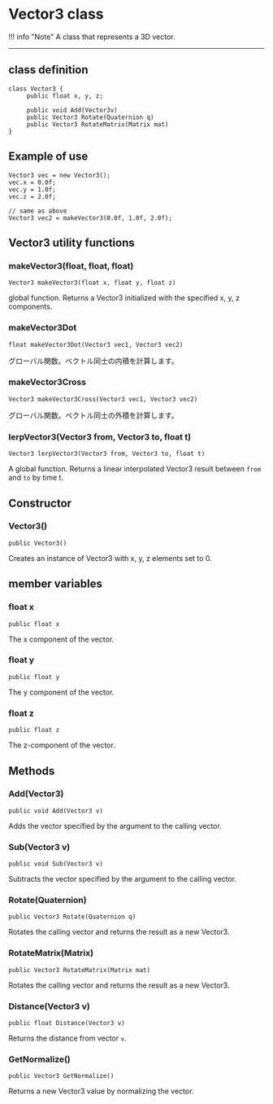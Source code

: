 
# Vector3 class

!!! info "Note"
     A class that represents a 3D vector.

***

## class definition

```
class Vector3 {
     public float x, y, z;

     public void Add(Vector3v)
     public Vector3 Rotate(Quaternion q)
     public Vector3 RotateMatrix(Matrix mat)
}
```

## Example of use

```
Vector3 vec = new Vector3();
vec.x = 0.0f;
vec.y = 1.0f;
vec.z = 2.0f;

// same as above
Vector3 vec2 = makeVector3(0.0f, 1.0f, 2.0f);
```

## Vector3 utility functions

### makeVector3(float, float, float) <!-- md:unrecommended -->

`Vector3 makeVector3(float x, float y, float z)`

global function. Returns a Vector3 initialized with the specified x, y, z components.

### makeVector3Dot

`float makeVector3Dot(Vector3 vec1, Vector3 vec2)`

グローバル関数。ベクトル同士の内積を計算します。

### makeVector3Cross

`Vector3 makeVector3Cross(Vector3 vec1, Vector3 vec2)`

グローバル関数。ベクトル同士の外積を計算します。

### lerpVector3(Vector3 from, Vector3 to, float t)

`Vector3 lerpVector3(Vector3 from, Vector3 to, float t)`

A global function. Returns a linear interpolated Vector3 result between `from` and `to` by time t.

## Constructor

### Vector3()

`public Vector3()`

Creates an instance of Vector3 with x, y, z elements set to 0.

## member variables

### float x

`public float x`

The x component of the vector.

### float y

`public float y`

The y component of the vector.

### float z

`public float z`

The z-component of the vector.

## Methods

### Add(Vector3)

`public void Add(Vector3 v)`

Adds the vector specified by the argument to the calling vector.

### Sub(Vector3 v)

`public void Sub(Vector3 v)`

Subtracts the vector specified by the argument to the calling vector.

### Rotate(Quaternion)

`public Vector3 Rotate(Quaternion q)`

Rotates the calling vector and returns the result as a new Vector3.

### RotateMatrix(Matrix)

`public Vector3 RotateMatrix(Matrix mat)`

Rotates the calling vector and returns the result as a new Vector3.

### Distance(Vector3 v)

`public float Distance(Vector3 v)`

Returns the distance from vector `v`.

### GetNormalize()

`public Vector3 GetNormalize()`

Returns a new Vector3 value by normalizing the vector.